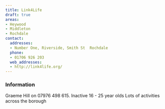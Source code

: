 ```yaml
---
title: Link4Life
draft: true
areas:
- Heywood
- Middleton
- Rochdale
contact:
  addresses:
  - Number One, Riverside, Smith St  Rochdale
  phone:
  - 01706 926 203
  web_addresses:
  - http://link4life.org/
---
```


### Information
Graeme Hill on 07976 498 615.  Inactive 16 - 25 year olds
Lots of activities across the borough

